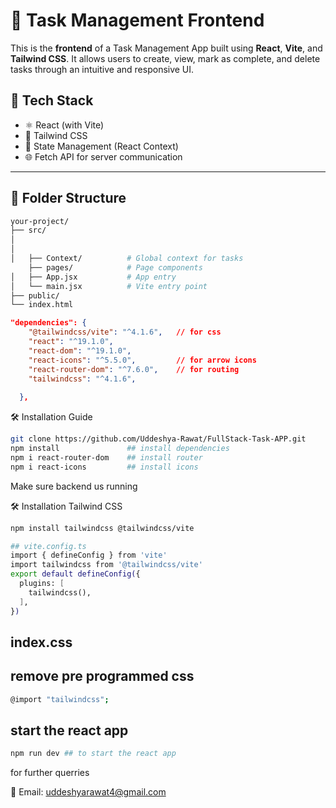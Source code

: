 
# 📝 Task Management Frontend

This is the **frontend** of a Task Management App built using **React**, **Vite**, and **Tailwind CSS**. It allows users to create, view, mark as complete, and delete tasks through an intuitive and responsive UI.

## 🚀 Tech Stack

- ⚛️ React (with Vite)
- 💨 Tailwind CSS
- 🧠 State Management (React Context)
- 🌐 Fetch API for server communication

---

## 📁 Folder Structure

```bash
your-project/
├── src/
│         
│             
│   ├── Context/          # Global context for tasks
    ├── pages/            # Page components
│   ├── App.jsx           # App entry
│   └── main.jsx          # Vite entry point
├── public/
└── index.html
```

```json
"dependencies": {
    "@tailwindcss/vite": "^4.1.6",   // for css 
    "react": "^19.1.0",              
    "react-dom": "^19.1.0",         
    "react-icons": "^5.5.0",         // for arrow icons 
    "react-router-dom": "^7.6.0",    // for routing
    "tailwindcss": "^4.1.6",         
    
  },
```

🛠️ Installation Guide

```bash
git clone https://github.com/Uddeshya-Rawat/FullStack-Task-APP.git
npm install               ## install dependencies
npm i react-router-dom    ## install router
npm i react-icons         ## install icons

```
Make sure backend us running 



🛠️ Installation Tailwind CSS

```bash
npm install tailwindcss @tailwindcss/vite
```
```bash
## vite.config.ts
import { defineConfig } from 'vite'
import tailwindcss from '@tailwindcss/vite'
export default defineConfig({
  plugins: [
    tailwindcss(),
  ],
})
```


## index.css
## remove pre programmed css 
```bash
@import "tailwindcss";
```

## start the react app
```bash
npm run dev ## to start the react app

``` 

for further querries

📧 Email: [uddeshyarawat4@gmail.com](mailto:uddeshyarawat4@gmail.com)